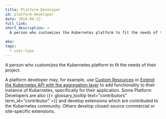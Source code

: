 ```yaml
---
title: Platform Developer
id: platform-developer
date: 2018-04-12
full_link:
short_description: >
  A person who customizes the Kubernetes platform to fit the needs of their project.

aka:
tags:
  - user-type
---
```


A person who customizes the Kubernetes platform to fit the needs of their project.

<!--more-->

A platform developer may, for example, use [Custom Resources](/docs/concepts/extend-kubernetes/api-extension/custom-resources/) or
[Extend the Kubernetes API with the aggregation layer](/docs/concepts/extend-kubernetes/api-extension/apiserver-aggregation/)
to add functionality to their instance of Kubernetes, specifically for their application.
Some Platform Developers are also {{< glossary_tooltip text="contributors" term_id="contributor" >}} and
develop extensions which are contributed to the Kubernetes community.
Others develop closed-source commercial or site-specific extensions.
